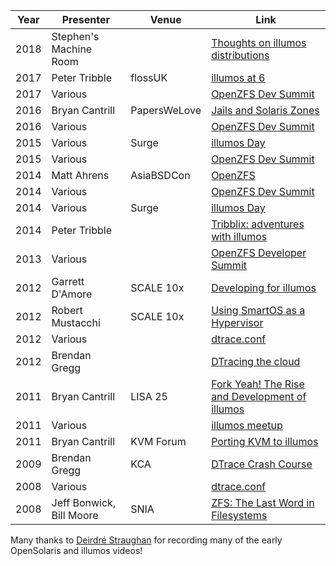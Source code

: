 | Year | Presenter                | Venue        | Link |
|------|--------------------------|--------------|------|
| 2018 | Stephen's Machine Room   |              | [Thoughts on illumos distributions](https://www.youtube.com/watch?v=_7YSiwEdtjE) |
| 2017 | Peter Tribble            | flossUK      | [illumos at 6](https://www.youtube.com/watch?v=29yGVdtaN_0)                                        | 
| 2017 | Various                  |              | [OpenZFS Dev Summit](https://www.youtube.com/watch?v=1LkHsofR_kc&list=PLaUVvul17xSfgoTmcgjC0MQPGC2fmljL6) |
| 2016 | Bryan Cantrill           | PapersWeLove | [Jails and Solaris Zones](https://www.youtube.com/watch?v=hgN8pCMLI2U)                             |
| 2016 | Various                  |              | [OpenZFS Dev Summit](https://www.youtube.com/watch?v=CIJGUNDZ9yE&list=PLaUVvul17xSfmOrhQ_f6gqMNNuJvnKEqZ) |
| 2015 | Various                  | Surge        | [illumos Day](https://www.youtube.com/watch?v=Al2jqJ_8BcQ&list=PLPs2JDhxyVxPzEkUzQD2-cb-rhVFqX1UV) | 
| 2015 | Various                  |              | [OpenZFS Dev Summit](https://www.youtube.com/watch?v=aV276yUfgK4&list=PLaUVvul17xSedlXipesHxfzDm74lXj0ab) |
| 2014 | Matt Ahrens              | AsiaBSDCon   | [OpenZFS](https://www.youtube.com/watch?v=8T9Rh-46jhI)
| 2014 | Various                  |              | [OpenZFS Dev Summit](https://www.youtube.com/watch?v=XnTzbisLYzg&list=PLaUVvul17xSdOhJ-wDugoCAIPJZHloVoq) |
| 2014 | Various                  | Surge        | [illumos Day](https://www.youtube.com/watch?v=HRnGZYEBpFg&list=PLH8r-Scm3-2VmZhZ76tFPAhPOG0pvmjdA) |
| 2014 | Peter Tribble            |              | [Tribblix: adventures with illumos](https://www.youtube.com/watch?v=W-gNd4cKrLc) |
| 2013 | Various                  |              | [OpenZFS Developer Summit](https://www.youtube.com/watch?v=U3dMhpmQTrU&list=PL3oXECC9Rpm3ui0Kwbh4tg9efqySwyv53) |
| 2012 | Garrett D'Amore          | SCALE 10x    | [Developing for illumos](https://www.youtube.com/watch?v=AtAjPw5lUF8&list=PL38E9D8BB8E71A73C) |
| 2012 | Robert Mustacchi         | SCALE 10x    | [Using SmartOS as a Hypervisor](https://www.youtube.com/watch?v=Z725D3SZYBY&list=PL164B1EF0A178574C) |
| 2012 | Various                  |              | [dtrace.conf](https://www.youtube.com/watch?v=l_7v7Fn7uMQ&list=PL973D48F273EB0360) |
| 2012 | Brendan Gregg            |              | [DTracing the cloud](https://www.youtube.com/watch?v=uZTMuXXFG38&index=2&list=PL3oXECC9Rpm2iKqF4Kl3NIjlMNTKjI4T6) |
| 2011 | Bryan Cantrill           | LISA 25      | [Fork Yeah! The Rise and Development of illumos](https://www.youtube.com/watch?v=-zRN7XLCRhc)      | 
| 2011 | Various                  |              | [illumos meetup](https://www.youtube.com/watch?v=NArlja-RXVA&list=PLDCCD08516746DB82) |
| 2011 | Bryan Cantrill           | KVM Forum    | [Porting KVM to illumos](https://www.youtube.com/watch?v=cwAfJywzk8o) |
| 2009 | Brendan Gregg            | KCA          | [DTrace Crash Course](https://www.youtube.com/watch?v=DWwpzLgNhME&list=PL3oXECC9Rpm2--4vn3KIeCDMvQsv4exaO)
| 2008 | Various                  |              | [dtrace.conf](https://www.youtube.com/watch?v=RvyP61WeFdM&list=PL8516982CBF9FADCC) |
| 2008 | Jeff Bonwick, Bill Moore | SNIA         | [ZFS: The Last Word in Filesystems](https://www.youtube.com/watch?v=NRoUC9P1PmA&list=PL1622CB7988FDD9F5) |

Many thanks to [Deirdré Straughan](http://www.beginningwithi.com/) for
recording many of the early OpenSolaris and illumos videos!
